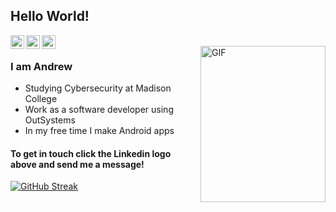 ## Hello World! 
<a href="https://www.linkedin.com/in/andrew-laack-238b84240/">
  <img align="left" alt="Andrew's Linkdein" width="22px" src="https://play-lh.googleusercontent.com/kMofEFLjobZy_bCuaiDogzBcUT-dz3BBbOrIEjJ-hqOabjK8ieuevGe6wlTD15QzOqw=w240-h480" />
</a>

<a href="https://play.google.com/store/apps/dev?id=6458464589907808389&hl=en_US&gl=US">
  <img align="left" alt="Andrew's Google Play Account" width="22px" src="https://raw.githubusercontent.com/nebula-sls/GithubProfileImages/main/F49R5U9C_400x400.png" />
</a>


<a href="https://github.com/nebula-sls?tab=repositories">
  <img align="left" alt="Andrew's GitHub" width="22px" src="https://raw.githubusercontent.com/nebula-sls/GithubProfileImages/main/GitHub-Mark.png" />
</a>


<br />
<img align="right" alt="GIF" src="https://i.imgur.com/s64CzjZ.png"       width="200" 
     height="250"/>

### I am Andrew
- Studying Cybersecurity at Madison College
- Work as a software developer using OutSystems
- In my free time I make Android apps

#### To get in touch click the Linkedin logo above and send me a message!


[![GitHub Streak](https://github-readme-streak-stats.herokuapp.com/?user=nebula-sls)](https://git.io/streak-stats)
